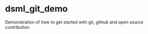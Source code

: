 # dsml_git_demo

 Demonstration of how to get started with git, github and open source contribution.
